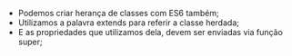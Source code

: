 * Podemos criar herança de classes com ES6 também;
* Utilizamos a palavra extends para referir a classe herdada;
* E as propriedades que utilizamos dela, devem ser enviadas via função super;